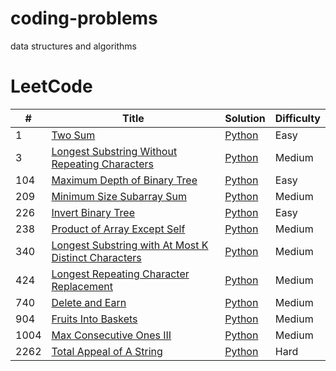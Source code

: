 # coding-problems
data structures and algorithms

LeetCode
========

| # | Title | Solution | Difficulty |
|---| ----- | -------- | ---------- |
|1|[Two Sum](https://leetcode.com/problems/two-sum/)| [Python](./leetcode/python/Two-Sum.md)|Easy|
|3|[Longest Substring Without Repeating Characters](https://leetcode.com/problems/longest-substring-without-repeating-characters/)| [Python](./leetcode/python/Longest-Substring-Without-Repeating-Characters.md)|Medium|
|104|[Maximum Depth of Binary Tree](https://leetcode.com/problems/maximum-depth-of-binary-tree/)|[Python](./leetcode/python/Maximum-Depth-of-Binary-Tree.md)|Easy|
|209|[Minimum Size Subarray Sum](https://leetcode.com/problems/minimum-size-subarray-sum/)|[Python](./leetcode/python/LongestSubstringWithoutRepeatingCharacters.md)|Medium|
|226|[Invert Binary Tree](https://leetcode.com/problems/invert-binary-tree/)|[Python](./leetcode/python/Invert-Binary-Tree.md)|Easy|
|238|[Product of Array Except Self](https://leetcode.com/problems/product-of-array-except-self/)|[Python](./leetcode/python/Product-of-Array-Except-Self.md)|Medium|
|340|[Longest Substring with At Most K Distinct Characters](https://leetcode.com/problems/longest-substring-with-at-most-k-distinct-characters/)|[Python](./leetcode/python/LongestSubstringwithAtMostKDistinctCharacters.md)|Medium|
|424|[Longest Repeating Character Replacement](https://leetcode.com/problems/longest-repeating-character-replacement/)|[Python](./leetcode/python/LongestRepeatingCharacterReplacement.md)|Medium|
|740|[Delete and Earn](https://leetcode.com/problems/delete-and-earn/)|[Python](./leetcode/python/DeleteAndEarn.md)|Medium|
|904|[Fruits Into Baskets](https://leetcode.com/problems/fruit-into-baskets/)| [Python](./leetcode/python/FruitsIntoBaskets.md)|Medium|
|1004|[Max Consecutive Ones III](https://leetcode.com/problems/max-consecutive-ones-iii/)| [Python](./leetcode/python/MaxConsecutiveOnesIII.md)|Medium|
|2262|[Total Appeal of A String](https://leetcode.com/problems/total-appeal-of-a-string/)| [Python](./leetcode/python/Total-Appeal-of-A-String.md)|Hard|